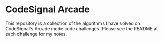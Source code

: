 # CodeSignal Arcade

This repository is a collection of the algorithms I have solved on CodeSignal's Arcade mode code challenges. Please see the README at each challenge for my notes.
